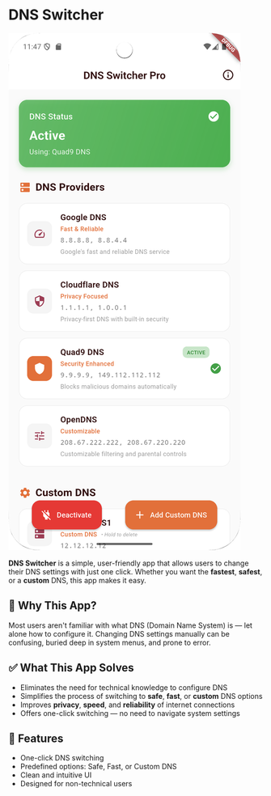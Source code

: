 # DNS Switcher
![App Screenshot](dns_switcher\lib\assets\images\app.png)

**DNS Switcher** is a simple, user-friendly app that allows users to change their DNS settings with just one click. Whether you want the **fastest**, **safest**, or a **custom** DNS, this app makes it easy.

## 🧠 Why This App?

Most users aren't familiar with what DNS (Domain Name System) is — let alone how to configure it. Changing DNS settings manually can be confusing, buried deep in system menus, and prone to error.

## ✅ What This App Solves

- Eliminates the need for technical knowledge to configure DNS
- Simplifies the process of switching to **safe**, **fast**, or **custom** DNS options
- Improves **privacy**, **speed**, and **reliability** of internet connections
- Offers one-click switching — no need to navigate system settings

## 🚀 Features

- One-click DNS switching
- Predefined options: Safe, Fast, or Custom DNS
- Clean and intuitive UI
- Designed for non-technical users
